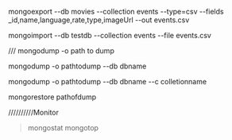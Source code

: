 mongoexport --db movies --collection events --type=csv --fields _id,name,language,rate,type,imageUrl --out events.csv

mongoimport --db testdb --collection events --file events.csv

///
mongodump -o path to dump

mongodump -o pathtodump --db dbname

mongodump -o pathtodump --db dbname --c colletionname

mongorestore pathofdump

//////////Monitor
> mongostat
> mongotop